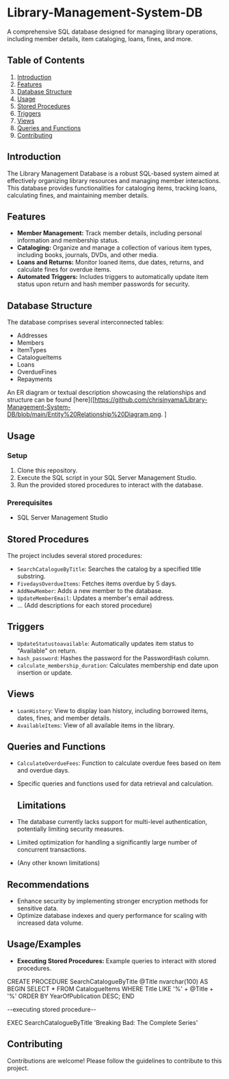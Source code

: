 # Library-Management-System-DB

A comprehensive SQL database designed for managing library operations, including member details, item cataloging, loans, fines, and more.

## Table of Contents

1. [Introduction](#introduction)
2. [Features](#features)
3. [Database Structure](#database-structure)
4. [Usage](#usage)
5. [Stored Procedures](#stored-procedures)
6. [Triggers](#triggers)
7. [Views](#views)
8. [Queries and Functions](#queries-and-functions)
9. [Contributing](#contributing)


## Introduction

The Library Management Database is a robust SQL-based system aimed at effectively organizing library resources and managing member interactions. This database provides functionalities for cataloging items, tracking loans, calculating fines, and maintaining member details.

## Features

- **Member Management:** Track member details, including personal information and membership status.
- **Cataloging:** Organize and manage a collection of various item types, including books, journals, DVDs, and other media.
- **Loans and Returns:** Monitor loaned items, due dates, returns, and calculate fines for overdue items.
- **Automated Triggers:** Includes triggers to automatically update item status upon return and hash member passwords for security.

## Database Structure

The database comprises several interconnected tables:
- Addresses
- Members
- ItemTypes
- CatalogueItems
- Loans
- OverdueFines
- Repayments

An ER diagram or textual description showcasing the relationships and structure can be found [here]([https://github.com/chrisinyama/Library-Management-System-DB/blob/main/Entity%20Relationship%20Diagram.png.
]

## Usage

### Setup
1. Clone this repository.
2. Execute the SQL script in your SQL Server Management Studio.
3. Run the provided stored procedures to interact with the database.

### Prerequisites
- SQL Server Management Studio

## Stored Procedures

The project includes several stored procedures:
- `SearchCatalogueByTitle`: Searches the catalog by a specified title substring.
- `FivedaysOverdueItems`: Fetches items overdue by 5 days.
- `AddNewMember`: Adds a new member to the database.
- `UpdateMemberEmail`: Updates a member's email address.
- ... (Add descriptions for each stored procedure)

## Triggers

- `UpdateStatustoavailable`: Automatically updates item status to "Available" on return.
- `hash_password`: Hashes the password for the PasswordHash column.
- `calculate_membership_duration`: Calculates membership end date upon insertion or update.

## Views

- `LoanHistory`: View to display loan history, including borrowed items, dates, fines, and member details.
- `AvailableItems`: View of all available items in the library.

## Queries and Functions

- `CalculateOverdueFees`: Function to calculate overdue fees based on item and overdue days.
- Specific queries and functions used for data retrieval and calculation.

  ## Limitations

- The database currently lacks support for multi-level authentication, potentially limiting security measures.
- Limited optimization for handling a significantly large number of concurrent transactions.
- (Any other known limitations)

## Recommendations

- Enhance security by implementing stronger encryption methods for sensitive data.
- Optimize database indexes and query performance for scaling with increased data volume.
  

## Usage/Examples

- **Executing Stored Procedures:** Example queries to interact with stored procedures.
  
CREATE PROCEDURE SearchCatalogueByTitle
    @Title nvarchar(100)
AS
BEGIN
    SELECT *
    FROM CatalogueItems
    WHERE Title LIKE '%' + @Title + '%'
    ORDER BY YearOfPublication DESC;
END

--executing stored procedure--

EXEC SearchCatalogueByTitle 'Breaking Bad: The Complete Series'


## Contributing

Contributions are welcome! Please follow the guidelines  to contribute to this project.


